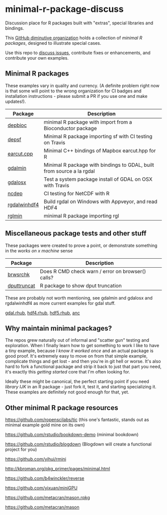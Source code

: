 # minimal-r-package-discuss

Discussion place for R packages built with "extras", special libraries and bindings. 

This [GitHub diminutive organization](https://github.com/diminutive) holds a collection of *minimal R packages*, designed to illustrate special cases. 

Use this repo to [discuss issues](https://github.com/diminutive/minimal-r-package-discuss/issues), contribute fixes or enhancements, and contribute your own examples.

## Minimal R packages

These examples vary in quality and currency. (A definite problem right now is that some will point to the wrong organization for CI badges and installation instructions - please submit a PR if you use one and make updates!). 

Package | Description
-------------------------------------------------------------- | ----------------------------------
[depbioc](https://github.com/diminutive/depbioc.git)           | minimal R package with import from a Bioconductor package
[depsf](https://github.com/diminutive/depsf.git)               | Minimal R package importing sf with CI testing on Travis
[earcut.cpp](https://github.com/diminutive/earcut.cpp.git)     | Minimal C++ bindings of Mapbox earcut.hpp for R
[gdalmin](https://github.com/diminutive/gdalmin.git)           | Minimal R package with bindings to GDAL, built from source a la rgdal
[gdalosx](https://github.com/diminutive/gdalosx.git)           | Test a system package install of GDAL on OSX with Travis
[ncdep](https://github.com/diminutive/ncdep.git)               | CI testing for NetCDF with R
[rgdalwinhdf4](https://github.com/diminutive/rgdalwinhdf4.git) | Build rgdal on Windows with Appveyor, and read HDF4
[rglmin](https://github.com/diminutive/rglmin.git)             | minimal R package importing rgl

## Miscellaneous package tests and other stuff

These packages were created to prove a point, or demonstrate something in the *works on x machine* sense

Package | Description
-------------------------------------------------------------- | ----------------------------------
[brwsrchk](https://github.com/diminutive/brwsrchk.git)         | Does R CMD check warn / error on browser() calls?
[dputtruncat](https://github.com/diminutive/dputtruncat.git)   | R package to show dput truncation

These are probably not worth mentioning, see gdalmin and gdalosx and rgdalwinhdf4 as more current examples for gdal stuff. 

[gdal.rhub](https://github.com/diminutive/gdal.rhub.git), [hdf4.rhub](https://github.com/diminutive/hdf4.rhub.git), [hdf5.rhub](https://github.com/diminutive/hdf5.rhub.git), [anc](https://github.com/diminutive/anc.git) 


## Why maintain minimal packages? 

The repos grew naturally out of informal and "scatter gun" testing and exploration. When I finally learn how to get something to work I like to have a tiny example, because *I know it worked once* and an actual package is good proof. It's extremely easy to move on from that simple example, complicate things and get lost - and then you're in git hell or worse. It's also hard to fork a functional package and strip it back to just that part you need, it's exactly this *getting started* core that I'm often looking for. 

Ideally these might be canonical, the perfect starting point if you need *library IJK* in an R package - just fork it, test it, and starting specializing it. These examples are definitely not good enough for that, yet. 

## Other minimal R package resources

https://github.com/ropenscilabs/tic  (this one's fantastic, stands out as minimal example gold mine on its own)

https://github.com/rstudio/bookdown-demo  (minimal bookdown)

https://github.com/rstudio/blogdown (Blogdown will create a functional project for you)

https://github.com/yihui/rmini

http://kbroman.org/pkg_primer/pages/minimal.html

https://github.com/b4winckler/reverse

https://github.com/yixuan/miniGPU

https://github.com/metacran/mason.rpkg

https://github.com/metacran/mason

